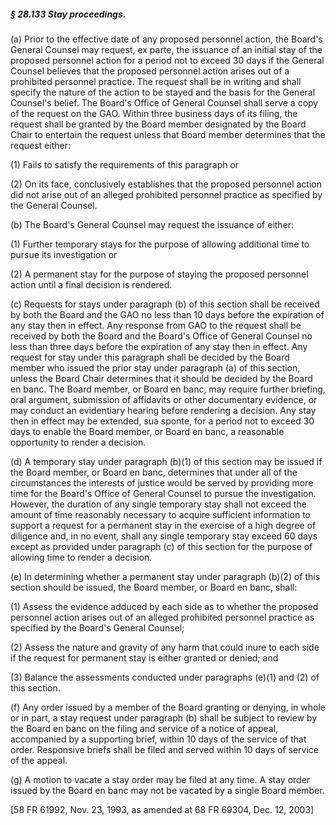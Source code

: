 ##### § 28.133 Stay proceedings. #####

(a) Prior to the effective date of any proposed personnel action, the Board's General Counsel may request, ex parte, the issuance of an initial stay of the proposed personnel action for a period not to exceed 30 days if the General Counsel believes that the proposed personnel action arises out of a prohibited personnel practice. The request shall be in writing and shall specify the nature of the action to be stayed and the basis for the General Counsel's belief. The Board's Office of General Counsel shall serve a copy of the request on the GAO. Within three business days of its filing, the request shall be granted by the Board member designated by the Board Chair to entertain the request unless that Board member determines that the request either:

(1) Fails to satisfy the requirements of this paragraph or

(2) On its face, conclusively establishes that the proposed personnel action did not arise out of an alleged prohibited personnel practice as specified by the General Counsel.

(b) The Board's General Counsel may request the issuance of either:

(1) Further temporary stays for the purpose of allowing additional time to pursue its investigation or

(2) A permanent stay for the purpose of staying the proposed personnel action until a final decision is rendered.

(c) Requests for stays under paragraph (b) of this section shall be received by both the Board and the GAO no less than 10 days before the expiration of any stay then in effect. Any response from GAO to the request shall be received by both the Board and the Board's Office of General Counsel no less than three days before the expiration of any stay then in effect. Any request for stay under this paragraph shall be decided by the Board member who issued the prior stay under paragraph (a) of this section, unless the Board Chair determines that it should be decided by the Board en banc. The Board member, or Board en banc, may require further briefing, oral argument, submission of affidavits or other documentary evidence, or may conduct an evidentiary hearing before rendering a decision. Any stay then in effect may be extended, sua sponte, for a period not to exceed 30 days to enable the Board member, or Board en banc, a reasonable opportunity to render a decision.

(d) A temporary stay under paragraph (b)(1) of this section may be issued if the Board member, or Board en banc, determines that under all of the circumstances the interests of justice would be served by providing more time for the Board's Office of General Counsel to pursue the investigation. However, the duration of any single temporary stay shall not exceed the amount of time reasonably necessary to acquire sufficient information to support a request for a permanent stay in the exercise of a high degree of diligence and, in no event, shall any single temporary stay exceed 60 days except as provided under paragraph (c) of this section for the purpose of allowing time to render a decision.

(e) In determining whether a permanent stay under paragraph (b)(2) of this section should be issued, the Board member, or Board en banc, shall:

(1) Assess the evidence adduced by each side as to whether the proposed personnel action arises out of an alleged prohibited personnel practice as specified by the Board's General Counsel;

(2) Assess the nature and gravity of any harm that could inure to each side if the request for permanent stay is either granted or denied; and

(3) Balance the assessments conducted under paragraphs (e)(1) and (2) of this section.

(f) Any order issued by a member of the Board granting or denying, in whole or in part, a stay request under paragraph (b) shall be subject to review by the Board en banc on the filing and service of a notice of appeal, accompanied by a supporting brief, within 10 days of the service of that order. Responsive briefs shall be filed and served within 10 days of service of the appeal.

(g) A motion to vacate a stay order may be filed at any time. A stay order issued by the Board en banc may not be vacated by a single Board member.

[58 FR 61992, Nov. 23, 1993, as amended at 68 FR 69304, Dec. 12, 2003]